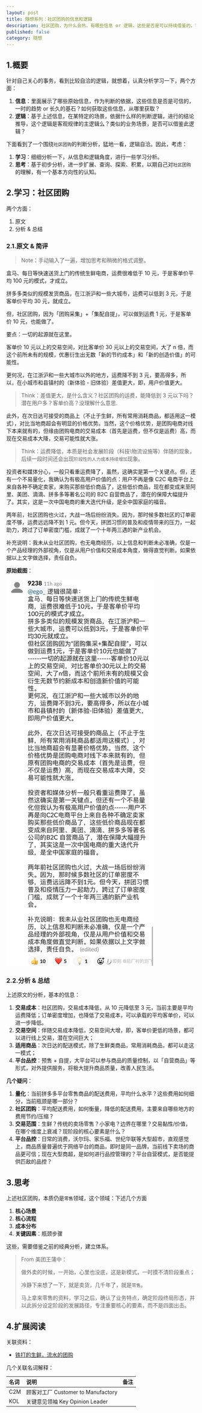 ```yaml
---
layout: post
title: 随想系列：社区团购的信息和逻辑
description: 社区团购，为什么会热，有哪些信息 or 逻辑，这些是否是可以持续借鉴的，针对新生事物，如何进行相对准确的判断.
published: false
category: 随想
---
```


## 1.概要

针对自己关心的事务，看到比较自洽的逻辑，就想着，认真分析学习一下，两个方面：

1. **信息**：里面展示了哪些原始信息，作为判断的依据，这些信息是否是可信的，一时的趋势 or 长久的基石？如何获取这些信息，从哪里获取？
2. **逻辑**：基于上述信息，在某特定的场景，依据什么样的判断逻辑，进行的结论推导，这个逻辑是客观规律的主逻辑么？类似的业务场景，是否可以借鉴此逻辑？

下面看到了一个围绕`社区团购`的判断分析，猛地一看，逻辑自洽。因此，考虑：

1. **学习**：细细分析一下，从信息和逻辑角度，进行一些学习分析。
2. **思考**：基于初步分析，进一步扩展、查询、探索、积累，以期自己对`社区团购`的理解，有一个基本方向性的认知。


## 2.学习：社区团购

两个方面：

1. 原文
2. 分析 & 总结

### 2.1.原文 & 简评

> Note：手动输入了一遍，增加思考和稍微的格式调整。

盒马、每日等快速送货上门的传统生鲜电商，运费很难低于 10 元，于是客单价平均 100 元的模式，才成立。

拼多多类似的规模发货商品，在江浙沪和一些大城市，运费可以低到 3 元，于是客单价平均 30 元，就成立。

但，社区团购，因为「团购采集」+「集配自提」，可以做到运费 1 元，于是客单价 10 元，也能做了。

要点：一切的起源就在这里。

客单价 10 元以上的交易空间，对比客单价 30 元以上的交易空间，大了 n 倍，而这个前所未有的规模，优惠衍生出无数「新的节约成本」和「新的创造价值」的可能性。
 
更何况，在江浙沪和一些大城市以外的地方，运费降不到 3 元，要高得多，所以，在小城市和县镇村的（新体验 - 旧体验）差值更大，即，用户价值更大。
 
> Think：差值更大，是什么含义？社区团购的运费，能降低到 3 元以下吗？潜在用户多？客单价高？没理解什么意思.

此外，在次日达可接受的商品上（不止于生鲜，所有常用消耗商品，都适用这一模式），对比当地商超会有明显的价格优势。当然，这个价格优势，是团购电商对线下本来就有的，但缘由团购电商的交易成本（首先是运费，但不仅是运费）高，而现在交易成本大降，交易可能性就大涨。

> Think：运费降低，本质是社会发展阶段（科技\物流设施等）伴随的现象，后续一段时间还会出现`阶段性的人力成本持续增加`现象。

投资者和媒体分心，一般只看重运费降了，虽然，这确实是第一个关键点。但，还有一个不易量化，我确认为有极高用户价值的点：用户不再是像 C2C 电商平台上来自各种不确定卖家，来购买那些低价商品了，这些低价商品，现在都变成来至阿里、美团、滴滴、拼多多等著名公司的 B2C 自营商品了，潜在的保障大幅提升了。其实，这是一次中国电商的重大迭代升级，是全中国家庭的福音。

两年前，社区团购也火过，大战一场后纷纷消失。因为，那时候多数社区的订单密度不够，运费远远降不到 1 元。但今天，拼团习惯的普及和疫情带来的压力，一起助力，跨过了订单密度门槛，成就了一个十年两三遇的新产业机会。

补充说明：我未从业社区团购，也无电商经历，以上信息和判断未必准确，仅是一个产品经理的外部视角，仅是从用户价值和交易成本角度，做得直觉判断。如果依据以上文字做选择，责任自负。


**原始截图**：

![](/images/with-brain-series/group-buy-in-community-202010.jpeg)


### 2.2.分析 & 总结

上述原文的分析，基本的信息：

1. **交易成本**：社区团购，交易成本降低，从 10 元降低至 3 元，当前主要是平均运费降低；订单密度增加，也降低了交易成本，可以承载的平均客单价，可以进一步降低。
2. **交易空间**：伴随交易成本降低，交易空间大增，即，客单价更低的场景，都可以进行线上交易，潜在空间巨大；
3. **适用商品**：次日达的配送模式，除了生鲜类商品，常用消耗商品，都可以走这一模式；
4. **平台品控**：预售 + 自提，大平台可以参与商品的质量控制，以「自营商品」等形式，对外提供服务，将极大提升商品质量，改善人民生活。

**几个疑问**：

1. **量化**：当前拼多多平台零售商品的配送费用，平均什么水平？这些费用如何细分，当前瓶颈是哪一部分？
2. **社区团购**：平均配送费用，如何衡量，降低的配送费用，主要来自哪些地方的费用节约/压缩？
3. **交易范围**：生鲜？传统的卖场零售？小家电？边界在哪里？交易黏性/价值，在哪个维度上衰减？现阶段的核心要素是什么？
4. **平台品控**：日常的消费，沃尔玛、家乐福、世纪华联等大型超市，直观感觉上，商品质量普遍优于网络平台的商品，即时是同一品牌，当前线下卖场的商品更可信；现在大型商超，是如何进行品控管理的？平台自营模式，是否能提供匹敌的品控？


## 3.思考

上述社区团购，本质仍是`零售`领域，这个领域：下述几个方面

1. **核心场景**
2. **核心流程**
3. **成本分布**
4. **关键因素**：瓶颈步骤

这些，需要借鉴之前的经典分析，建立体系。

> From 美团王蒲中：
> 
> 做外卖的时候，一开始，心里也没底，这是新模式，一时摸不清阶段重点；
> 
> 冷静下来想了一下，就是卖货，几千年了，就是`零售`。
> 
> 马上拿来零售的资料，学习之后，确认了业务特点，确定阶段终局形态，并以此拆分设定阶段的发展路径，专注重要核心的要素，而不是四面出击。



## 4.扩展阅读

关联资料：

* [铁打的生鲜，流水的团购](https://wemp.app/posts/a05e67ad-8e26-4818-86b7-78d14da9aece)


几个关联名词解释：

|名词|说明|备注|
|:--|:--|:--|
|C2M|顾客对工厂 Customer to Manufactory||
|KOL|关键意见领袖 Key Opinion Leader||


